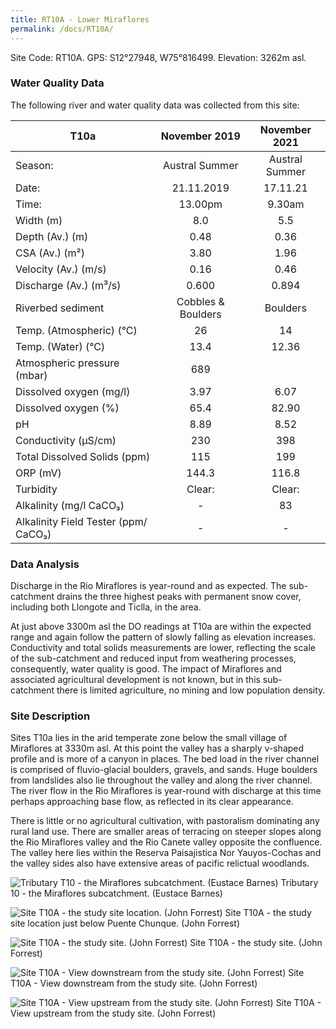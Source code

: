 ```yaml
---
title: RT10A - Lower Miraflores
permalink: /docs/RT10A/
---
```



Site Code: RT10A.  GPS: S12°27948, W75°816499. Elevation:
3262m asl.

### Water Quality Data

The following river and water quality data was collected from this site:

|     T10a                                    |        November 2019      |      November 2021    |
|---------------------------------------------|:-------------------------:|:---------------------:|
|     Season:                                 |       Austral Summer      |     Austral Summer    |
|     Date:                                   |         21.11.2019        |        17.11.21       |
|     Time:                                   |           13.00pm         |         9.30am        |
|     Width (m)                               |             8.0           |           5.5         |
|     Depth (Av.) (m)                         |            0.48           |          0.36         |
|     CSA (Av.) (m²)                          |            3.80           |          1.96         |
|     Velocity (Av.) (m/s)                    |            0.16           |          0.46         |
|     Discharge (Av.) (m³/s)                  |            0.600          |          0.894        |
|     Riverbed sediment                       |     Cobbles & Boulders    |        Boulders       |
|     Temp. (Atmospheric) (°C)                |             26            |           14          |
|     Temp. (Water) (°C)                      |            13.4           |          12.36        |
|     Atmospheric pressure (mbar)             |             689           |                       |
|     Dissolved oxygen (mg/l)                 |            3.97           |          6.07         |
|     Dissolved oxygen (%)                    |            65.4           |          82.90        |
|     pH                                      |            8.89           |          8.52         |
|     Conductivity (µS/cm)                    |             230           |           398         |
|     Total Dissolved Solids (ppm)            |             115           |           199         |
|     ORP (mV)                                |            144.3          |          116.8        |
|     Turbidity                               |           Clear:          |         Clear:        |
|     Alkalinity (mg/l CaCO₃)                 |              -            |           83          |
|     Alkalinity Field Tester (ppm/ CaCO₃)    |              -            |            -          |

### Data Analysis
Discharge in the Rio Miraflores is year-round and as expected. The sub-catchment drains the three highest peaks with permanent snow cover, including both Llongote and Ticlla, in the area. 

At just above 3300m asl the DO readings at T10a are within the expected range and again follow the pattern of slowly falling as elevation increases. Conductivity and total solids measurements are lower, reflecting the scale of the sub-catchment and reduced input from weathering processes, consequently, water quality is good. The impact of Miraflores and associated agricultural development is not known, but in this sub-catchment there is limited agriculture, no mining and low population density. 

### Site Description
Sites T10a lies in the arid temperate zone below the small village of Miraflores at 3330m asl. At this point the valley has a sharply v-shaped profile and is more of a canyon in places. The bed load in the river channel is comprised of fluvio-glacial boulders, gravels, and sands. Huge boulders from landslides also lie throughout the valley and along the river channel. The river flow in the Rio Miraflores is year-round with discharge at this time perhaps approaching base flow, as reflected in its clear appearance. 

There is little or no agricultural cultivation, with pastoralism dominating any rural land use. There are smaller areas of terracing on steeper slopes along the Rio Miraflores valley and the Rio Canete valley opposite the confluence. The valley here lies within the Reserva Paisajistica Nor Yauyos-Cochas and the valley sides also have extensive areas of pacific relictual woodlands. 


![Tributary T10 - the Miraflores subcatchment. (Eustace Barnes)](/assets/SiteDescriptions/T10/T10Mirafloressubcatchment.jpg)
Tributary 10 - the Miraflores subcatchment. (Eustace Barnes)


![Site T10A - the study site location. (John Forrest)](/assets/SiteDescriptions/T10/RT10ALowerMirafloresvalley.jpg)
Site T10A - the study site location just below Puente Chunque. (John Forrest)


![Site T10A - the study site. (John Forrest)](/assets/SiteDescriptions/T10/T10AStudysite.JPG)
Site T10A - the study site. (John Forrest)


![Site T10A - View downstream from the study site. (John Forrest)](/assets/SiteDescriptions/T10/T10AViewdownstream.JPG)
Site T10A - View downstream from the study site. (John Forrest)


![Site T10A - View upstream from the study site. (John Forrest)](/assets/SiteDescriptions/T10/T10AViewupstream.JPG)
Site T10A - View upstream from the study site. (John Forrest)
